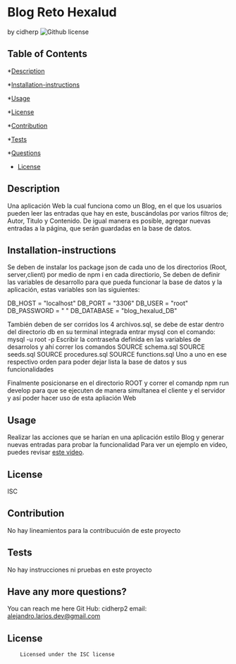 # Blog Reto Hexalud
by cidherp
![Github license](https://img.shields.io/badge/license-ISC-blue.svg)
## Table of Contents

*[Description](#description)

*[Installation-instructions](#installation)

*[Usage](#usage)

*[License](#license)

*[Contribution](#contribution)

*[Tests](#test)

*[Questions](#questions)
* [License](#license)

## Description
Una aplicación Web la cual funciona como un Blog, en el que los usuarios pueden leer las entradas que hay en este, buscándolas por varios filtros de; Autor, Titulo y Contenido. De igual manera es posible, agregar nuevas entradas a la página, que serán guardadas en la base de datos.
## Installation-instructions
Se deben de instalar los package json de cada uno de los directorios (Root, server,client) por medio de npm i en cada directiorio, Se deben de definir las variables de desarrollo para que pueda funcionar la base de datos y la aplicación, estas variables son las siguientes: 

DB_HOST = "localhost"
DB_PORT = "3306"
DB_USER = "root"
DB_PASSWORD = " "
DB_DATABASE  = "blog_hexalud_DB"

También deben de ser corridos los 4 archivos.sql, se debe de estar dentro del directorio db en su terminal integrada entrar mysql con el comando:
mysql -u root -p
Escribir la contraseña definida en las variables de desarrolos y ahí correr los comandos
SOURCE schema.sql
SOURCE seeds.sql
SOURCE procedures.sql
SOURCE functions.sql
Uno a uno en ese respectivo orden para poder dejar lista la base de datos y sus funcionalidades

Finalmente posicionarse en el directorio ROOT y correr el comandp npm run develop para que se ejecuten de manera simultanea el cliente y el servidor y así poder hacer uso de esta apliación Web
## Usage
Realizar las acciones que se harían en una aplicación estilo Blog y generar nuevas entradas para probar la funcionalidad
Para ver un ejemplo en video, puedes revisar [este video](https://drive.google.com/file/d/15lKXH0HSpMiaHJ3Zpl2uc1IaeZF5Nihm/view).
## License
ISC
## Contribution
No hay lineamientos para la contribucuión de este proyecto
## Tests
No hay instrucciones ni pruebas en este proyecto
## Have any more questions?
You can reach me here
    Git Hub: cidherp2
    email: alejandro.larios.dev@gmail.com
## License
        Licensed under the ISC license
